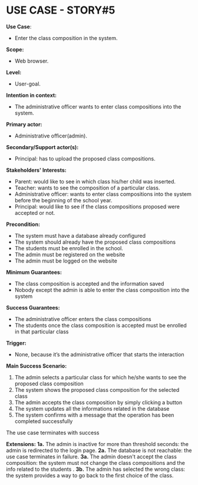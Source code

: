 # USE CASE - STORY#5

**Use Case**: 
- Enter the class composition in the system.

**Scope:** 
- Web browser.

**Level:** 
- User-goal.

**Intention in context:** 
- The administrative officer wants to enter class compositions into the system.

**Primary actor:** 
- Administrative officer(admin).

**Secondary/Support actor(s):**
- Principal: has to upload the proposed class compositions.

**Stakeholders' Interests:**
- Parent: would like to see in which class his/her child was inserted.
- Teacher: wants to see the composition of a particular class.
- Administrative officer: wants to enter class compositions into the system before the beginning of the school year.
- Principal: would like to see if the class compositions proposed were accepted or not.

**Precondition:**
- The system must have a database already configured
- The system should already have the proposed class compositions
- The students must be enrolled in the school.
- The admin must be registered on the website
- The admin must be logged on the website

**Minimum Guarantees:** 
- The class composition is accepted and the information saved
- Nobody except the admin is able to enter the class composition into the system 

**Success Guarantees:** 
- The administrative officer enters the class compositions
- The students once the class composition is accepted must be enrolled in that particular class

**Trigger:** 
- None, because it’s the administrative officer that starts the interaction

**Main Success Scenario:**
1. The admin selects a particular class for which he/she wants to see the proposed class composition
2. The system shows the proposed class composition for the selected class
3. The admin accepts the class composition by simply clicking a button 
4. The system updates all the informations related in the database
5. The system confirms with a message that the operation has been completed successfully 

The use case terminates with success

**Extensions:**
**1a.** The admin is inactive for more than threshold seconds: the admin is redirected to the login page.
**2a.** The database is not reachable: the use case terminates in failure. 
**3a.** The admin doesn't accept the class composition: the system must not change the class compositions and the info related to the students .
**3b.** The admin has selected the wrong class: the system provides a way to go back to the first choice of the class.



